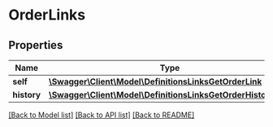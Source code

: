 # OrderLinks

## Properties
Name | Type | Description | Notes
------------ | ------------- | ------------- | -------------
**self** | [**\Swagger\Client\Model\DefinitionsLinksGetOrderLink**](DefinitionsLinksGetOrderLink.md) |  | 
**history** | [**\Swagger\Client\Model\DefinitionsLinksGetOrderHistoryLink**](DefinitionsLinksGetOrderHistoryLink.md) |  | [optional] 

[[Back to Model list]](../README.md#documentation-for-models) [[Back to API list]](../README.md#documentation-for-api-endpoints) [[Back to README]](../README.md)


